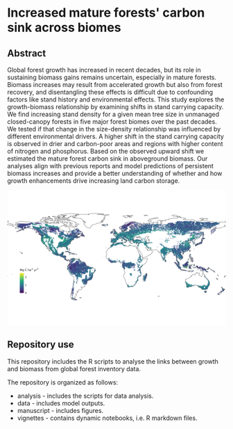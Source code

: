 # Increased mature forests' carbon sink across biomes

## Abstract

Global forest growth has increased in recent decades, but its role in sustaining biomass gains remains uncertain, especially in mature forests. Biomass increases may result from accelerated growth but also from forest recovery, and disentangling these effects is difficult due to confounding factors like stand history and environmental effects. This study explores the growth-biomass relationship by examining shifts in stand carrying capacity. We find increasing stand density for a given mean tree size in unmanaged closed-canopy forests in five major forest biomes over the past decades. We tested if that change in the size-density relationship was influenced by different environmental drivers. A higher shift in the stand carrying capacity is observed in drier and carbon-poor areas and regions with higher content of nitrogen and phosphorus. Based on the observed upward shift we estimated the mature forest carbon sink in aboveground biomass. Our analyses align with previous reports and model predictions of persistent biomass increases and provide a better understanding of whether and how growth enhancements drive increasing land carbon storage.

![](https://github.com/geco-bern/global_forest_thickening/blob/master/manuscript/figures/fig_4.png)

## Repository use

This repository includes the R scripts to analyse the links between growth and biomass from global forest inventory data.

The repository is organized as follows:
- analysis - includes the scripts for data analysis.
- data - includes model outputs.
- manuscript - includes figures.
- vignettes - contains dynamic notebooks, i.e. R markdown files.
